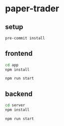 # paper-trader

## setup

```sh
pre-commit install
```

## frontend

```sh
cd app
npm install

npm run start
```

## backend

```sh
cd server
npm install

npm run start
```
